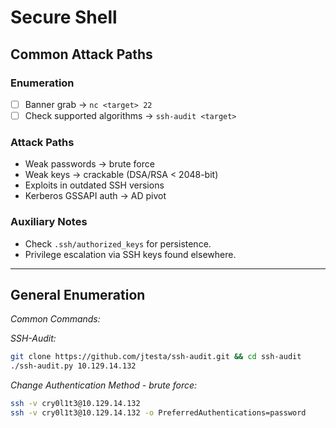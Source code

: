 # Secure Shell

## Common Attack Paths

### Enumeration
- [ ] Banner grab → `nc <target> 22`
- [ ] Check supported algorithms → `ssh-audit <target>`

### Attack Paths
- Weak passwords → brute force
- Weak keys → crackable (DSA/RSA < 2048-bit)
- Exploits in outdated SSH versions
- Kerberos GSSAPI auth → AD pivot

### Auxiliary Notes
- Check `.ssh/authorized_keys` for persistence.
- Privilege escalation via SSH keys found elsewhere.

---

## General Enumeration

*Common Commands:*

*SSH-Audit:*
 ```bash
git clone https://github.com/jtesta/ssh-audit.git && cd ssh-audit
./ssh-audit.py 10.129.14.132
 ```
*Change Authentication Method - brute force:*

```bash
ssh -v cry0l1t3@10.129.14.132
ssh -v cry0l1t3@10.129.14.132 -o PreferredAuthentications=password
```
